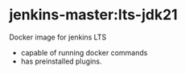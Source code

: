# jenkins-master:lts-jdk21

Docker image for jenkins LTS
- capable of running docker commands
- has preinstalled plugins.
